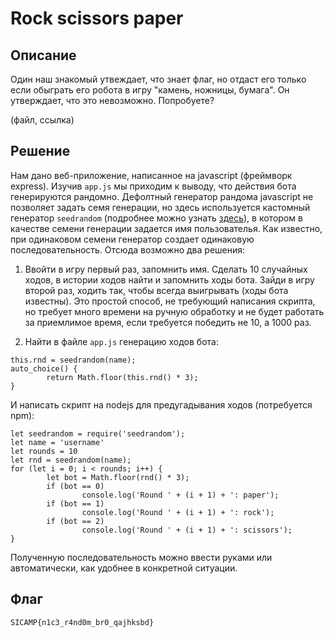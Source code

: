 # Rock scissors paper
## Описание
Один наш знакомый утвеждает, что знает флаг, но отдаст его только если обыграть его робота в игру "камень, ножницы, бумага". Он утверждает, что это невозможно. Попробуете?

(файл, ссылка)

## Решение
Нам дано веб-приложение, написанное на javascript (фреймворк express). Изучив `app.js` мы приходим к выводу, что действия бота генерируются рандомно. Дефолтный генератор рандома javascript не позволяет задать семя генерации, но здесь используется кастомный генератор `seedrandom` (подробнее можно узнать [здесь](https://github.com/davidbau/seedrandom)), в котором в качестве семени генерации задается имя пользователья. Как известно, при одинаковом семени генератор создает одинаковую последовательность. Отсюда возможно два решения:
1. Ввойти в игру первый раз, запомнить имя. Сделать 10 случайных ходов, в истории ходов найти и запомнить ходы бота. Зайди в игру второй раз, ходить так, чтобы всегда выигрывать (ходы бота известны). Это простой способ, не требующий написания скрипта, но требует много времени на ручную обработку и не будет работать за приемлимое время, если требуется победить не 10, а 1000 раз.

2. Найти в файле `app.js` генерацию ходов бота:
```
this.rnd = seedrandom(name);
auto_choice() {
		return Math.floor(this.rnd() * 3);
}
```
И написать скрипт на nodejs для предугадывания ходов (потребуется npm):
```
let seedrandom = require('seedrandom');
let name = 'username'
let rounds = 10
let rnd = seedrandom(name);
for (let i = 0; i < rounds; i++) {
		let bot = Math.floor(rnd() * 3);
		if (bot == 0)
				console.log('Round ' + (i + 1) + ': paper');
		if (bot == 1)
				console.log('Round ' + (i + 1) + ': rock');
		if (bot == 2)
				console.log('Round ' + (i + 1) + ': scissors');
}
```
Полученную последовательность можно ввести руками или автоматически, как удобнее в конкретной ситуации.

## Флаг
`SICAMP{n1c3_r4nd0m_br0_qajhksbd}   `